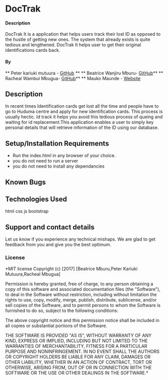 # DocTrak

#### Description

 DocTrak It is a application that helps users track their lost ID as opposed to the hustle of getting new ones. The system that already exists is quite tedious and lengthened. DocTrak It helps user to get their original identifications cards back.

#### By 

**  Peter kariuki mutuura - [GitHub](http://karisyg.github.io) **
** Beatrice Wanjiru Mburu- [GitHub](http://mburuBeatrice.github.io)**
** Racheal Wambui Mbugua- [GitHub](http://racheal234.github.io)**
** Mauko Maunde - [Website](https://mauko.co.ke/)


## Description     
In recent times Identification cards get lost all the time and people have to go to Huduma centre and apply for new identification cards. This process is usually hectic. Id track it helps you avoid this tedious process of queing and waiting for id replacement.This application enables a user to simply key personal details that will retrieve information of the ID using our database.

## Setup/Installation Requirements

* Run the index.html in any browser of your choice.
* you do not need to run a server
* you do not need to install any dependancies

## Known Bugs

## Technologies Used
   html
   css
   js
   bootstrap

## Support and contact details

Let us know if you experience any technical mishaps. We are glad to get feedback from you and give you the best optimum.

### License

*MIT license
Copyright (c) [2017] [Beatrice Mburu,Peter Kariuki Mutuura,Racheal Mbugua]

Permission is hereby granted, free of charge, to any person obtaining a copy of this software and associated documentation files (the "Software"), to deal in the Software without restriction, including without limitation the rights to use, copy, modify, merge, publish, distribute, sublicense, and/or sell copies of the Software, and to permit persons to whom the Software is furnished to do so, subject to the following conditions:

The above copyright notice and this permission notice shall be included in all copies or substantial portions of the Software.

THE SOFTWARE IS PROVIDED "AS IS", WITHOUT WARRANTY OF ANY KIND, EXPRESS OR IMPLIED, INCLUDING BUT NOT LIMITED TO THE WARRANTIES OF MERCHANTABILITY, FITNESS FOR A PARTICULAR PURPOSE AND NONINFRINGEMENT. IN NO EVENT SHALL THE AUTHORS OR COPYRIGHT HOLDERS BE LIABLE FOR ANY CLAIM, DAMAGES OR OTHER LIABILITY, WHETHER IN AN ACTION OF CONTRACT, TORT OR OTHERWISE, ARISING FROM, OUT OF OR IN CONNECTION WITH THE SOFTWARE OR THE USE OR OTHER DEALINGS IN THE SOFTWARE.*


